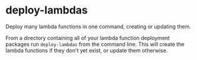 # deploy-lambdas
Deploy many lambda functions in one command, creating or updating them.

From a directory containing all of your lambda function deployment packages run `deploy-lambdas` from the command line. This will create the lambda functions if they don't yet exist, or update them otherwise.
